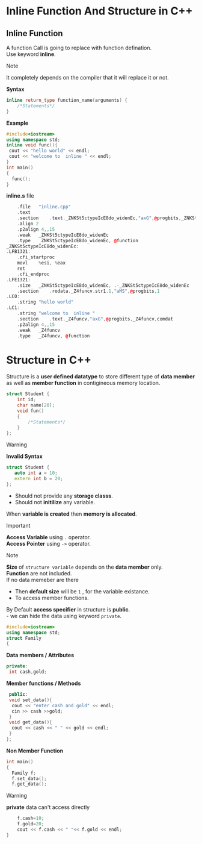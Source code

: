 # Inline Function And Structure in C++

## Inline Function 

A function Call is going to replace with function defination.   
Use keyword **inline**.
>[!Note]   
> It completely depends on the compiler that it will replace it or not.

**Syntax**  
```c++
inline return_type function_name(arguments) {
    /*Statements*/
}
```

**Example**
```c++
#include<iostream>
using namespace std;
inline void func(){
 cout << "hello world" << endl;
 cout << "welcome to  inline " << endl;
}
int main() 
{  
  func();
}
```

**inline.s** file
```c++
	.file	"inline.cpp"
	.text
	.section	.text._ZNKSt5ctypeIcE8do_widenEc,"axG",@progbits,_ZNKSt5ctypeIcE8do_widenEc,comdat
	.align 2
	.p2align 4,,15
	.weak	_ZNKSt5ctypeIcE8do_widenEc
	.type	_ZNKSt5ctypeIcE8do_widenEc, @function
_ZNKSt5ctypeIcE8do_widenEc:
.LFB1321:
	.cfi_startproc
	movl	%esi, %eax
	ret
	.cfi_endproc
.LFE1321:
	.size	_ZNKSt5ctypeIcE8do_widenEc, .-_ZNKSt5ctypeIcE8do_widenEc
	.section	.rodata._Z4funcv.str1.1,"aMS",@progbits,1
.LC0:
	.string	"hello world"
.LC1:
	.string	"welcome to  inline "
	.section	.text._Z4funcv,"axG",@progbits,_Z4funcv,comdat
	.p2align 4,,15
	.weak	_Z4funcv
	.type	_Z4funcv, @function

```
  
# Structure in C++

Structure is a **user defined datatype** to store different type of **data member** as well as **member function** in contigineous memory location.


```c++
struct Student {
    int id;
    char name[20];
    void fun()
    {
        /*Statements*/
    }
}; 
```

>[!Warning]   
> **Invalid Syntax**
> ```c++
> struct Student {
>    auto int a = 10;
>    extern int b = 20;
>};
> ```
> - Should not provide any **storage classs**.
> - Should not **initilize** any variable.

When **variable is created** then **memory is allocated**.

>[!Important]  
> **Access Variable** using ` . ` operator.   
> **Access Pointer** using ` -> ` operator.


>[!Note]   
>**Size** of `structure variable` depends on the **data member** only.   
>**Function** are not included.   
>If no data memeber are there   
>    - Then **default size** will be `1` , for the variable existance. 
>    - To access member functions.

By Default **access specifier** in structure is **public**.   
    - we can hide the data using keyword `private`.


```c++
#include<iostream>
using namespace std;
struct Family
{
```
**Data members / Attributes**
```c++
private:
 int cash,gold;
```
**Member functions / Methods**
```c++
 public:
 void set_data(){
  cout << "enter cash and gold" << endl;
  cin >> cash >>gold;
 }
 void get_data(){
  cout << cash << " " << gold << endl;
 }
};
```
**Non Member Function**
```c++
int main() 
{  
  Family f;
  f.set_data();
  f.get_data();
```
>[!Warning]  
>**private** data can't access directly
```c++
    f.cash=10; 
    f.gold=20;
    cout << f.cash << " "<< f.gold << endl;
}
```